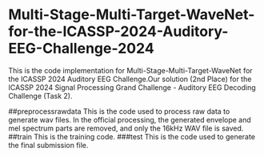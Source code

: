 # Multi-Stage-Multi-Target-WaveNet-for-the-ICASSP-2024-Auditory-EEG-Challenge-2024
This is the code implementation for Multi-Stage-Multi-Target-WaveNet for the ICASSP 2024 Auditory EEG Challenge.Our solution (2nd Place) for the ICASSP 2024 Signal Processing Grand Challenge - Auditory EEG Decoding Challenge (Task 2).

##preprocessrawdata 
This is the code used to process raw data to generate wav files. In the official processing, the generated envelope and mel spectrum parts are removed, and only the 16kHz WAV file is saved.
##train
This is the training code.
###test
This is the code used to generate the final submission file.
